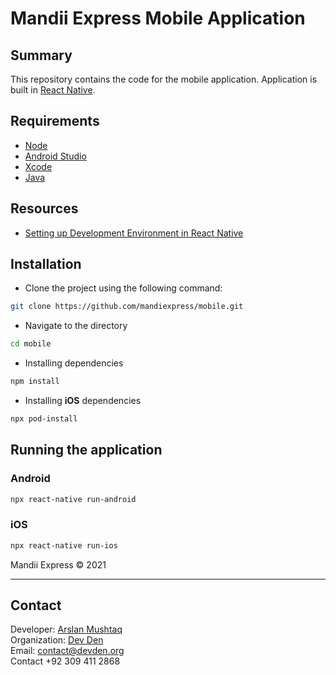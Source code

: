 # Mandii Express Mobile Application

## Summary

This repository contains the code for the mobile application. Application is built in [React Native](https://reactnative.dev/).

## Requirements

- [Node](https://nodejs.org/en/)
- [Android Studio](https://developer.android.com/studio)
- [Xcode](https://developer.apple.com/xcode/)
- [Java](https://www.java.com/en/)

## Resources

- [Setting up Development Environment in React Native](https://reactnative.dev/docs/environment-setup)

## Installation

- Clone the project using the following command:

```bash
git clone https://github.com/mandiexpress/mobile.git
```

- Navigate to the directory

```bash
cd mobile
```

- Installing dependencies

```bash
npm install
```

- Installing **iOS** dependencies

```bash
npx pod-install
```

## Running the application

### Android

```bash
npx react-native run-android
```

### iOS

```bash
npx react-native run-ios
```

Mandii Express © 2021

---

## Contact

Developer: [Arslan Mushtaq](https://mrarslanark.github.io/)\
Organization: [Dev Den](https://devden.org/)\
Email: contact@devden.org\
Contact +92 309 411 2868
